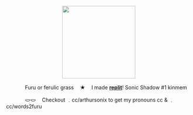 <p align="center">
<img src="https://file.garden/Zksm3X9ssmyz7mne/Untitled93_20240521195109.png"<width="199" height="199">
</p>

ㅤㅤㅤㅤFuru or ferulic grassㅤ ★ㅤ I made [**replit**](https://replit.com/@sebastiansis/twinkl)! Sonic Shadow #1 kinmem

ㅤㅤㅤㅤ𐃬𐃬ㅤ Checkout ﹒cc/arthursonix to get my pronouns cc & ﹒cc/words2furu